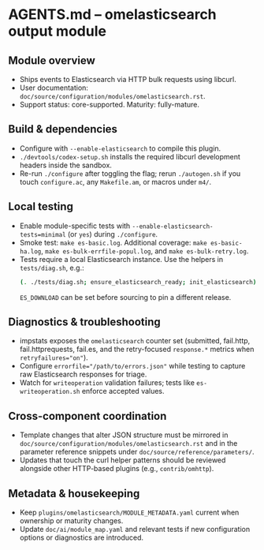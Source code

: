 # AGENTS.md – omelasticsearch output module

## Module overview
- Ships events to Elasticsearch via HTTP bulk requests using libcurl.
- User documentation: `doc/source/configuration/modules/omelasticsearch.rst`.
- Support status: core-supported. Maturity: fully-mature.

## Build & dependencies
- Configure with `--enable-elasticsearch` to compile this plugin.
- `./devtools/codex-setup.sh` installs the required libcurl development headers
  inside the sandbox.
- Re-run `./configure` after toggling the flag; rerun `./autogen.sh` if you touch
  `configure.ac`, any `Makefile.am`, or macros under `m4/`.

## Local testing
- Enable module-specific tests with `--enable-elasticsearch-tests=minimal` (or
  `yes`) during `./configure`.
- Smoke test: `make es-basic.log`. Additional coverage: `make
  es-basic-ha.log`, `make es-bulk-errfile-popul.log`, and
  `make es-bulk-retry.log`.
- Tests require a local Elasticsearch instance. Use the helpers in
  `tests/diag.sh`, e.g.:
  ```bash
  (. ./tests/diag.sh; ensure_elasticsearch_ready; init_elasticsearch)
  ```
  `ES_DOWNLOAD` can be set before sourcing to pin a different release.

## Diagnostics & troubleshooting
- impstats exposes the `omelasticsearch` counter set (submitted, fail.http,
  fail.httprequests, fail.es, and the retry-focused `response.*` metrics when
  `retryfailures="on"`).
- Configure `errorfile="/path/to/errors.json"` while testing to capture raw
  Elasticsearch responses for triage.
- Watch for `writeoperation` validation failures; tests like
  `es-writeoperation.sh` enforce accepted values.

## Cross-component coordination
- Template changes that alter JSON structure must be mirrored in
  `doc/source/configuration/modules/omelasticsearch.rst` and in the
  parameter reference snippets under `doc/source/reference/parameters/`.
- Updates that touch the curl helper patterns should be reviewed alongside
  other HTTP-based plugins (e.g., `contrib/omhttp`).

## Metadata & housekeeping
- Keep `plugins/omelasticsearch/MODULE_METADATA.yaml` current when ownership or
  maturity changes.
- Update `doc/ai/module_map.yaml` and relevant tests if new configuration
  options or diagnostics are introduced.

